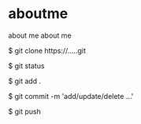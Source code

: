 # aboutme
about me
about me

$ git clone https://.....git

$ git status

$ git add .

$ git commit -m 'add/update/delete ...'

$ git push

